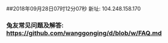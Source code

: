 ##2018年09月28日07时12分07秒 新址: 104.248.158.170
### 兔友常见问题及解答: https://github.com/wanggonging/d/blob/w/FAQ.md
